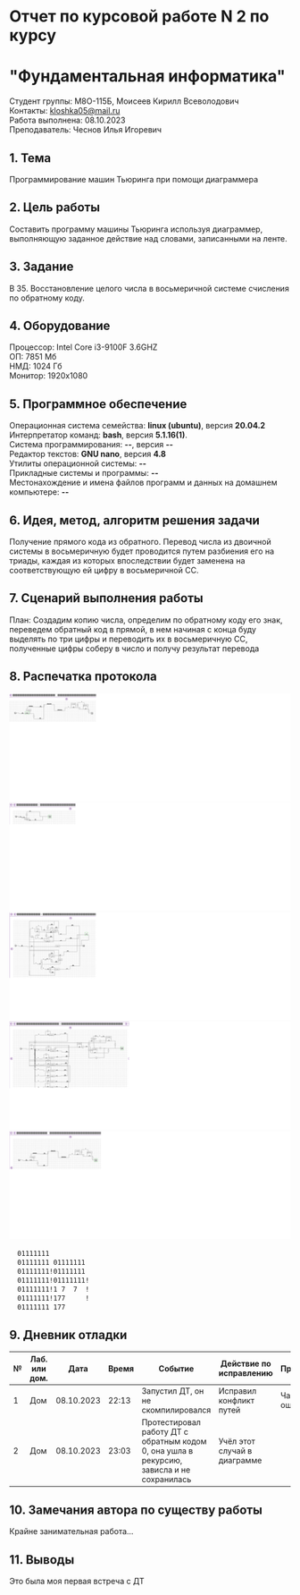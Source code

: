 # Отчет по курсовой работе N 2 по курсу
# "Фундаментальная информатика"

Студент группы: M8О-115Б, Моисеев Кирилл Всеволодович\
Контакты: kloshka05@mail.ru \
Работа выполнена: 08.10.2023\
Преподаватель: Чеснов Илья Игоревич

## 1. Тема

Программирование машин Тьюринга при помощи диаграммера

## 2. Цель работы

Составить программу машины Тьюринга используя диаграммер, выполняющую заданное действие над словами, записанными на ленте.

## 3. Задание

В 35. Восстановление целого числа в восьмеричной системе счисления по обратному коду.

## 4. Оборудование

Процессор: Intel Core i3-9100F 3.6GHZ\
ОП: 7851 Мб\
НМД: 1024 Гб\
Монитор: 1920x1080

## 5. Программное обеспечение

Операционная система семейства: **linux (ubuntu)**, версия **20.04.2**\
Интерпретатор команд: **bash**, версия **5.1.16(1)**.\
Система программирования: **--**, версия **--**\
Редактор текстов: **GNU nano**, версия **4.8**\
Утилиты операционной системы: **--**\
Прикладные системы и программы: **--**\
Местонахождение и имена файлов программ и данных на домашнем компьютере: **--**

## 6. Идея, метод, алгоритм решения задачи

Получение прямого кода из обратного. Перевод числа из двоичной системы в восьмеричную будет проводится путем разбиения его на триады, каждая из которых впоследствии будет заменена на соответствующую ей цифру в восьмеричной СС.

## 7. Сценарий выполнения работы

План:
Создадим копию числа, определим по обратному коду его знак, переведем обратный код в прямой, в нем начиная с конца буду выделять по три цифры и переводить их в восьмеричную СС, полученные цифры соберу в число и получу результат перевода
## 8. Распечатка протокола

![1](1.png)
![2](2.png)
![3](3.png)
![4](4.png)
![5](5.png)
```
  01111111
  01111111 01111111
  01111111!01111111
  01111111!01111111!
  01111111!1 7  7  !
  01111111!177     !
  01111111 177

```

## 9. Дневник отладки

| № | Лаб. или дом. | Дата       | Время     | Событие                                                | Действие по исправлению   | Примечание     |
|---|---------------|------------|-----------|--------------------------------------------------------|---------------------------|----------------|
|1  | Дом           | 08.10.2023 | 22:13     | Запустил ДТ, он не скомпилировался                     | Исправил конфликт путей   | Частая ошибка  |
|2  | Дом           | 08.10.2023 | 23:03     | Протестировал работу ДТ с обратным кодом 0, она ушла в рекурсию, зависла и не сохранилась | Учёл этот случай в диаграмме |                |

## 10. Замечания автора по существу работы

Крайне занимательная работа...

## 11. Выводы

Это была моя первая встреча с ДТ

